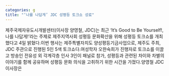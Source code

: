 ```yaml
---
categories: g
title: "‘나를 나답게’ JDC 성평등 토크쇼 성료"
---
```

제주국제자유도시개발센터(이사장 양영철, JDC)는 최근 ‘It’s Good to Be Yourself!, 나를 나답게!’라는 주제로 제주지역사회 성평등 문화확산을 위해 성평등 토크쇼를 개최했다고 4일 밝혔다.이번 행사는 제주특별자치도 양성평등기금사업으로, 제주도 주최, JDC 주관으로 진행된 5인 5색 토크쇼다.여성학자 오한숙희가 진행자로 토크쇼를 이끌고 방송인 전유성 외 각계각층 인사 3인이 패널로 참가, 성평등과 관련된 차이와 차별의 이야기를 함께 공유하며 성평등 문화 의식을 고취하기 위한 시간을 가졌다.양영철 JDC 이사장은